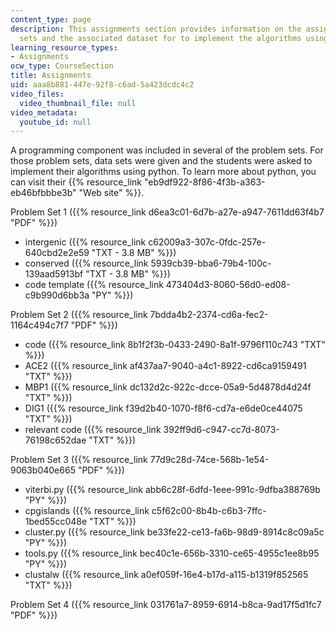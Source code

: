```yaml
---
content_type: page
description: This assignments section provides information on the assigned problem
  sets and the associated dataset for to implement the algorithms using python.
learning_resource_types:
- Assignments
ocw_type: CourseSection
title: Assignments
uid: aaa8b881-447e-92f8-c6ad-5a423dcdc4c2
video_files:
  video_thumbnail_file: null
video_metadata:
  youtube_id: null
---
```


A programming component was included in several of the problem sets. For those problem sets, data sets were given and the students were asked to implement their algorithms using python. To learn more about python, you can visit their {{% resource_link "eb9df922-8f86-4f3b-a363-eb46bfbbbe3b" "Web site" %}}.

Problem Set 1 ({{% resource_link d6ea3c01-6d7b-a27e-a947-7611dd63f4b7 "PDF" %}})

*   intergenic ({{% resource_link c62009a3-307c-0fdc-257e-640cbd2e2e59 "TXT - 3.8 MB" %}})
*   conserved ({{% resource_link 5939cb39-bba6-79b4-100c-139aad5913bf "TXT - 3.8 MB" %}})
*   code template ({{% resource_link 473404d3-8060-56d0-ed08-c9b990d6bb3a "PY" %}})

Problem Set 2 ({{% resource_link 7bdda4b2-2374-cd6a-fec2-1164c494c7f7 "PDF" %}})

*   code ({{% resource_link 8b1f2f3b-0433-2490-8a1f-9796f110c743 "TXT" %}})
*   ACE2 ({{% resource_link af437aa7-9040-a4c1-8922-cd6ca9159491 "TXT" %}})
*   MBP1 ({{% resource_link dc132d2c-922c-dcce-05a9-5d4878d4d24f "TXT" %}})
*   DIG1 ({{% resource_link f39d2b40-1070-f8f6-cd7a-e6de0ce44075 "TXT" %}})
*   relevant code ({{% resource_link 392ff9d6-c947-cc7d-8073-76198c652dae "TXT" %}})

Problem Set 3 ({{% resource_link 77d9c28d-74ce-568b-1e54-9063b040e665 "PDF" %}})

*   viterbi.py ({{% resource_link abb6c28f-6dfd-1eee-991c-9dfba388769b "PY" %}})
*   cpgislands ({{% resource_link c5f62c00-8b4b-c6b3-7ffc-1bed55cc048e "TXT" %}})
*   cluster.py ({{% resource_link be33fe22-ce13-fa6b-98d9-8914c8c09a5c "PY" %}})
*   tools.py ({{% resource_link bec40c1e-656b-3310-ce65-4955c1ee8b95 "PY" %}})
*   clustalw ({{% resource_link a0ef059f-16e4-b17d-a115-b1319f852565 "TXT" %}})

Problem Set 4 ({{% resource_link 031761a7-8959-6914-b8ca-9ad17f5d1fc7 "PDF" %}})